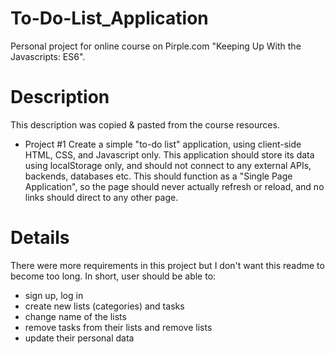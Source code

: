 # To-Do-List_Application

Personal project for online course on Pirple.com "Keeping Up With the Javascripts: ES6".


# Description 
This description was copied & pasted from the course resources. 

* Project #1 
Create a simple "to-do list" application, using client-side HTML, CSS, and Javascript only. This application should store its data using localStorage only, and should not connect to any external APIs, backends, databases etc. This should function as a "Single Page Application", so the page should never actually refresh or reload, and no links should direct to any other page.

# Details
There were more requirements in this project but I don't want this readme to become too long. In short, user should be able to:
- sign up, log in
- create new lists (categories) and tasks
- change name of the lists
- remove tasks from their lists and remove lists
- update their personal data



